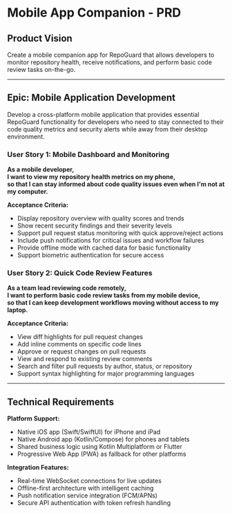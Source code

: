 # Mobile App Companion - PRD

## Product Vision
Create a mobile companion app for RepoGuard that allows developers to monitor repository health, receive notifications, and perform basic code review tasks on-the-go.

---

## Epic: Mobile Application Development

Develop a cross-platform mobile application that provides essential RepoGuard functionality for developers who need to stay connected to their code quality metrics and security alerts while away from their desktop environment.

### User Story 1: Mobile Dashboard and Monitoring
**As a mobile developer,**  
**I want to view my repository health metrics on my phone,**  
**so that I can stay informed about code quality issues even when I'm not at my computer.**

**Acceptance Criteria:**
- Display repository overview with quality scores and trends
- Show recent security findings and their severity levels
- Support pull request status monitoring with quick approve/reject actions
- Include push notifications for critical issues and workflow failures
- Provide offline mode with cached data for basic functionality
- Support biometric authentication for secure access

### User Story 2: Quick Code Review Features
**As a team lead reviewing code remotely,**  
**I want to perform basic code review tasks from my mobile device,**  
**so that I can keep development workflows moving without access to my laptop.**

**Acceptance Criteria:**
- View diff highlights for pull request changes
- Add inline comments on specific code lines
- Approve or request changes on pull requests
- View and respond to existing review comments
- Search and filter pull requests by author, status, or repository
- Support syntax highlighting for major programming languages

---

## Technical Requirements

**Platform Support:**
- Native iOS app (Swift/SwiftUI) for iPhone and iPad
- Native Android app (Kotlin/Compose) for phones and tablets
- Shared business logic using Kotlin Multiplatform or Flutter
- Progressive Web App (PWA) as fallback for other platforms

**Integration Features:**
- Real-time WebSocket connections for live updates
- Offline-first architecture with intelligent caching
- Push notification service integration (FCM/APNs)
- Secure API authentication with token refresh handling